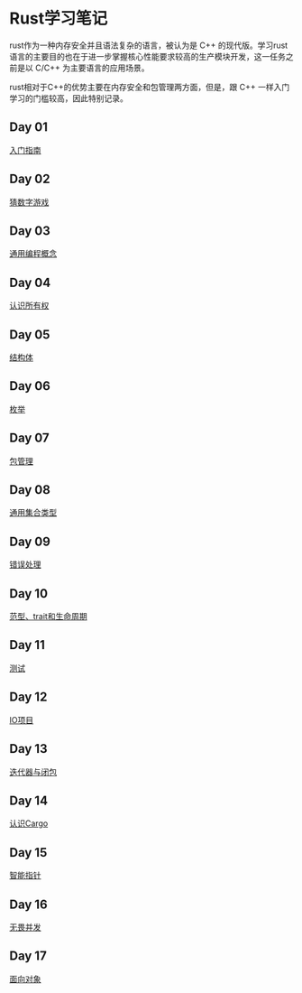 # Rust学习笔记

rust作为一种内存安全并且语法复杂的语言，被认为是 C++ 的现代版。学习rust语言的主要目的也在于进一步掌握核心性能要求较高的生产模块开发，这一任务之前是以 C/C++ 为主要语言的应用场景。

rust相对于C++的优势主要在内存安全和包管理两方面，但是，跟 C++ 一样入门学习的门槛较高，因此特别记录。

## Day 01

[入门指南](day01/)

## Day 02

[猜数字游戏](day02/)

## Day 03

[通用编程概念](day03/)

## Day 04

[认识所有权](day04/)

## Day 05

[结构体](day05/)

## Day 06

[枚举](day06/)

## Day 07

[包管理](day07/)

## Day 08

[通用集合类型](day08/)

## Day 09

[错误处理](day09/)

## Day 10

[范型、trait和生命周期](day10/)

## Day 11

[测试](day11/)

## Day 12

[IO项目](day12/)

## Day 13

[迭代器与闭包](day13/)

## Day 14

[认识Cargo](day14/)

## Day 15

[智能指针](day15/)

## Day 16

[无畏并发](day16/)

## Day 17

[面向对象](day17/)